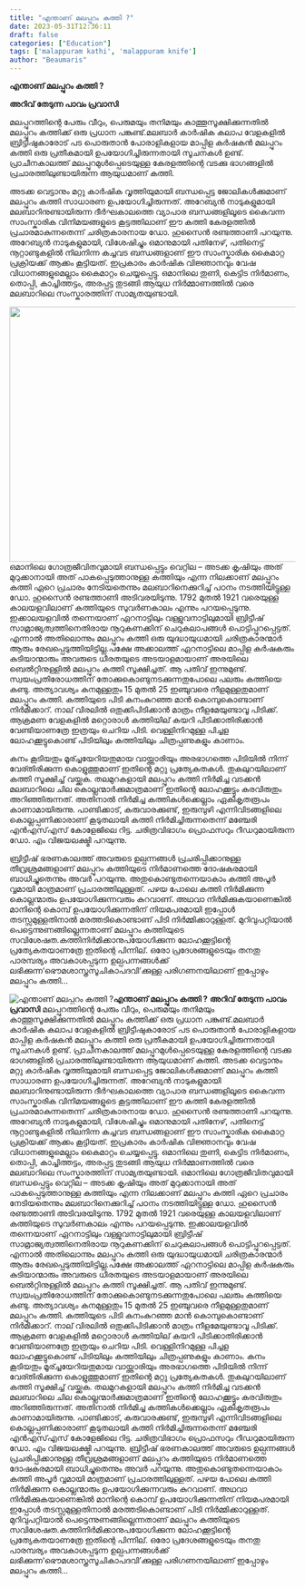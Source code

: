 ```yaml
---
title: "എന്താണ് മലപ്പുറം കത്തി ?"
date: 2023-05-31T12:36:11
draft: false
categories: ["Education"]
tags: ['malappuram kathi', 'malappuram knife']
author: "Beaumaris"
---
```


<strong>എന്താണ് മലപ്പുറം കത്തി ?</strong>

<strong>അറിവ് തേടുന്ന പാവം പ്രവാസി</strong>

മലപ്പുറത്തിന്റെ പേരും വീറും, പെരുമയും തനിമയും കാത്തൂസൂക്ഷിക്കുന്നതിൽ മലപ്പുറം കത്തിക്ക് ഒരു പ്രധാന പങ്കുണ്ട്.മലബാർ കാർഷിക കലാപ വേളകളിൽ ബ്രിട്ടീഷുകാരോട് പട പൊരുതാൻ പോരാളികളായ മാപ്പിള കർഷകൻ മലപ്പുറം കത്തി ഒരു പ്രതീകമായി ഉപയോഗിച്ചിരുന്നതായി സൂചനകൾ ഉണ്ട്. പ്രാചീനകാലത്ത് മലപ്പുറമുൾപ്പെടെയുള്ള കേരളത്തിന്റെ വടക്കു ഭാഗങ്ങളിൽ പ്രചാരത്തിലുണ്ടായിരുന്ന ആയുധമാണ് കത്തി.

അടക്ക വെട്ടാനും മറ്റു കാർഷിക വൃത്തിയുമായി ബന്ധപ്പെട്ട ജോലികൾക്കുമാണ് മലപ്പുറം കത്തി സാധാരണ ഉപയോഗിച്ചിരുന്നത്. അറേബ്യൻ നാടുകളുമായി മലബാറിനുണ്ടായിരുന്ന ദീർഘകാലത്തെ വ്യാപാര ബന്ധങ്ങളിലൂടെ കൈവന്ന സാംസ്കാരിക വിനിമയങ്ങളുടെ കൂട്ടത്തിലാണ് ഈ കത്തി കേരളത്തിൽ പ്രചാരമാകുന്നതെന്ന് ചരിത്രകാരനായ ഡോ. ഹുസൈൻ രണ്ടത്താണി പറയുന്നു. അറേബ്യൻ നാടുകളുമായി, വിശേഷിച്ചും ഒമാനുമായി പതിനേഴ്, പതിനെട്ട് നൂറ്റാണ്ടുകളിൽ നിലനിന്ന കച്ചവട ബന്ധങ്ങളാണ് ഈ സാംസ്കാരിക കൈമാറ്റ പ്രക്രിയക്ക് ആക്കം കൂട്ടിയത്. ഇപ്രകാരം കാർഷിക വിജ്ഞാനവും വേഷ വിധാനങ്ങളുമെല്ലാം കൈമാറ്റം ചെയ്യപ്പെട്ടു. ഒമാനിലെ തുണി, കെട്ടിട നിർമാണം, തൊപ്പി, കാച്ചിത്തട്ടം, അരപ്പട്ട തുടങ്ങി ആയുധ നിർമ്മാണത്തിൽ വരെ മലബാറിലെ സംസ്കാരത്തിന് സാമ്യതയുണ്ടായി.

<a href="https://cdn.boolokam.com/articles/2023/05/DQQWWWW-1.jpg"><img class="size-large wp-image-397760 aligncenter" src="https://cdn.boolokam.com/articles/2023/05/DQQWWWW-1-1024x576.jpg" alt="" width="800" height="450" /></a>ഒമാനിലെ ഗോത്രജീവിതവുമായി ബന്ധപ്പെട്ടും വെറ്റില – അടക്ക കൃഷിയും അത് മുറുക്കാനായി അത് പാകപ്പെടുത്താനുള്ള കത്തിയും എന്ന നിലക്കാണ് മലപ്പുറം കത്തി ഏറെ പ്രചാരം നേടിയതെന്നും മലബാറിനെക്കുറിച്ച് പഠനം നടത്തിയിട്ടുള്ള ഡോ. ഹുസൈൻ രണ്ടത്താണി അടിവരയിടുന്നു. 1792 മുതൽ 1921 വരെയുള്ള കാലയളവിലാണ് കത്തിയുടെ സുവർണകാലം എന്നും പറയപ്പെടുന്നു. ഇക്കാലയളവിൽ തന്നെയാണ് ഏറനാട്ടിലും വള്ളുവനാട്ടിലുമായി ബ്രിട്ടീഷ് സാമ്രാജ്യത്വത്തിനെതിരായ നൂറുകണക്കിന് ചെറുകലാപങ്ങൾ പൊട്ടിപ്പുറപ്പെട്ടത്. എന്നാൽ അതിലൊന്നും മലപ്പുറം കത്തി ഒരു യുദ്ധായുധമായി ചരിത്രകാരന്മാർ ആരും രേഖപ്പെടുത്തിയിട്ടില്ല.പക്ഷേ അക്കാലത്ത് ഏറനാട്ടിലെ മാപ്പിള കർഷകരും കുടിയാന്മാരും അവരുടെ ധീരതയുടെ അടയാളമായാണ് അരയിലെ ബെൽറ്റിനുള്ളിൽ മലപ്പുറം കത്തി സൂക്ഷിച്ചത്. ആ പതിവ് ഇന്നുമുണ്ട്. സ്വയംപ്രതിരോധത്തിന് തോക്കുകൊണ്ടുനടക്കുന്നതുപോലെ പലരും കത്തിയെ കണ്ടു. അത്യാവശ്യം കനമുള്ളതും 15 മുതൽ 25 ഇഞ്ചുവരെ നീളമുള്ളതുമാണ് മലപ്പുറം കത്തി. കത്തിയുടെ പിടി കനംകുറഞ്ഞ മാൻ കൊമ്പുകൊണ്ടാണ് നിർമിക്കാറ്. നാല് വിരലിൽ ഒതുക്കിപിടിക്കാൻ മാത്രം നീളമേയുണ്ടാവൂ പിടിക്ക്. ആക്രമണ വേളകളിൽ മറ്റൊരാൾ കത്തിയില് കയറി പിടിക്കാതിരിക്കാൻ വേണ്ടിയാണത്രേ ഇത്രയും ചെറിയ പിടി. വെള്ളിനിറമുള്ള പിച്ചള ലോഹക്കൂട്ടുകൊണ്ട് പിടിയിലും കത്തിയിലും ചിത്രപ്പണുകളും കാണാം.

കനം കൂടിയതും മൂര്ച്ചയേറിയതുമായ വായ്ത്താരിയും അരഭാഗത്തെ പിടിയിൽ നിന്ന് വേര്തിരിക്കുന്ന കൊളുത്തുമാണ് ഇതിന്റെ മറ്റു പ്രത്യേകതകൾ. തുകലുറയിലാണ് കത്തി സൂക്ഷിച്ച് വയ്ക്കുക. തലമുറകളായി മലപ്പുറം കത്തി നിർമിച്ച വടക്കൻ മലബാറിലെ ചില കൊല്ലന്മാർക്കുമാത്രമാണ് ഇതിന്റെ ലോഹക്കൂട്ടും കരവിരുതും അറിഞ്ഞിരുന്നത്. അതിനാൽ നിർമിച്ച കത്തികൾക്കെല്ലാം ഏകീകൃതരൂപം കാണാമായിരുന്നു. പാണ്ടിക്കാട്, കരുവാരക്കുണ്ട്, ഇരുമ്പുഴി എന്നിവിടങ്ങളിലെ കൊല്ലപ്പണിക്കാരാണ് കൂടുതലായി കത്തി നിർമിച്ചിരുന്നതെന്ന് മഞ്ചേരി എൻഎസ്എസ് കോളേജിലെ റിട്ട. ചരിത്രവിഭാഗം പ്രൊഫസറും റീഡറുമായിരുന്ന ഡോ. എം വിജയലക്ഷ്മി പറയുന്നു.

ബ്രിട്ടീഷ് ഭരണകാലത്ത് അവരുടെ ഉല്പന്നങ്ങൾ പ്രചരിപ്പിക്കാനുള്ള തീവ്രശ്രമങ്ങളാണ് മലപ്പുറം കത്തിയുടെ നിർമാണത്തെ ദോഷകരമായി ബാധിച്ചുതെന്നും അവർ പറയുന്നു. അതുകൊണ്ടുതന്നെയാകാം കത്തി അപൂർ വ്വമായി മാത്രമാണ് പ്രചാരത്തിലുള്ളത്. പഴയ പോലെ കത്തി നിർമിക്കുന്ന കൊല്ലന്മാരും ഉപയോഗിക്കുന്നവരും കുറവാണ്. അഥവാ നിർമിക്കുകയാണെങ്കിൽ മാനിന്റെ കൊമ്പ് ഉപയോഗിക്കുന്നതിന് നിയമപരമായി ഇപ്പോൾ തടസ്സമുള്ളതിനാൽ മരത്തടികൊണ്ടാണ് പിടി നിർമ്മിക്കാറുള്ളത്. മുറിവുപറ്റിയാൽ പെട്ടെന്നുണങ്ങില്ലെന്നതാണ് മലപ്പുറം കത്തിയുടെ സവിശേഷത.കത്തിനിർമിക്കാനുപയോഗിക്കുന്ന ലോഹക്കൂട്ടിന്റെ പ്രത്യേകതയാണത്രേ ഇതിന്റെ പിന്നില്. ഒരോ പ്രദേശങ്ങളുടെയും തനതു പാരമ്പര്യം അവകാശപ്പടുന്ന ഉല്പപന്നങ്ങൾക്ക് ലഭിക്കുന്ന‘ഭൌമശാസ്ത്രസൂചികാപദവി’ക്കുള്ള പരിഗണനയിലാണ് ഇപ്പോഴും മലപ്പുറം കത്തി...


![എന്താണ് മലപ്പുറം കത്തി ?](https://cdn.boolokam.com/articles/2023/05/DQQWWWW-1-1024x576.jpg)**എന്താണ് മലപ്പുറം കത്തി ?** **അറിവ് തേടുന്ന പാവം പ്രവാസി** മലപ്പുറത്തിന്റെ പേരും വീറും, പെരുമയും തനിമയും കാത്തൂസൂക്ഷിക്കുന്നതിൽ മലപ്പുറം കത്തിക്ക് ഒരു പ്രധാന പങ്കുണ്ട്.മലബാർ കാർഷിക കലാപ വേളകളിൽ ബ്രിട്ടീഷുകാരോട് പട പൊരുതാൻ പോരാളികളായ മാപ്പിള കർഷകൻ മലപ്പുറം കത്തി ഒരു പ്രതീകമായി ഉപയോഗിച്ചിരുന്നതായി സൂചനകൾ ഉണ്ട്. പ്രാചീനകാലത്ത് മലപ്പുറമുൾപ്പെടെയുള്ള കേരളത്തിന്റെ വടക്കു ഭാഗങ്ങളിൽ പ്രചാരത്തിലുണ്ടായിരുന്ന ആയുധമാണ് കത്തി. അടക്ക വെട്ടാനും മറ്റു കാർഷിക വൃത്തിയുമായി ബന്ധപ്പെട്ട ജോലികൾക്കുമാണ് മലപ്പുറം കത്തി സാധാരണ ഉപയോഗിച്ചിരുന്നത്. അറേബ്യൻ നാടുകളുമായി മലബാറിനുണ്ടായിരുന്ന ദീർഘകാലത്തെ വ്യാപാര ബന്ധങ്ങളിലൂടെ കൈവന്ന സാംസ്കാരിക വിനിമയങ്ങളുടെ കൂട്ടത്തിലാണ് ഈ കത്തി കേരളത്തിൽ പ്രചാരമാകുന്നതെന്ന് ചരിത്രകാരനായ ഡോ. ഹുസൈൻ രണ്ടത്താണി പറയുന്നു. അറേബ്യൻ നാടുകളുമായി, വിശേഷിച്ചും ഒമാനുമായി പതിനേഴ്, പതിനെട്ട് നൂറ്റാണ്ടുകളിൽ നിലനിന്ന കച്ചവട ബന്ധങ്ങളാണ് ഈ സാംസ്കാരിക കൈമാറ്റ പ്രക്രിയക്ക് ആക്കം കൂട്ടിയത്. ഇപ്രകാരം കാർഷിക വിജ്ഞാനവും വേഷ വിധാനങ്ങളുമെല്ലാം കൈമാറ്റം ചെയ്യപ്പെട്ടു. ഒമാനിലെ തുണി, കെട്ടിട നിർമാണം, തൊപ്പി, കാച്ചിത്തട്ടം, അരപ്പട്ട തുടങ്ങി ആയുധ നിർമ്മാണത്തിൽ വരെ മലബാറിലെ സംസ്കാരത്തിന് സാമ്യതയുണ്ടായി. [](https://cdn.boolokam.com/articles/2023/05/DQQWWWW-1.jpg)ഒമാനിലെ ഗോത്രജീവിതവുമായി ബന്ധപ്പെട്ടും വെറ്റില – അടക്ക കൃഷിയും അത് മുറുക്കാനായി അത് പാകപ്പെടുത്താനുള്ള കത്തിയും എന്ന നിലക്കാണ് മലപ്പുറം കത്തി ഏറെ പ്രചാരം നേടിയതെന്നും മലബാറിനെക്കുറിച്ച് പഠനം നടത്തിയിട്ടുള്ള ഡോ. ഹുസൈൻ രണ്ടത്താണി അടിവരയിടുന്നു. 1792 മുതൽ 1921 വരെയുള്ള കാലയളവിലാണ് കത്തിയുടെ സുവർണകാലം എന്നും പറയപ്പെടുന്നു. ഇക്കാലയളവിൽ തന്നെയാണ് ഏറനാട്ടിലും വള്ളുവനാട്ടിലുമായി ബ്രിട്ടീഷ് സാമ്രാജ്യത്വത്തിനെതിരായ നൂറുകണക്കിന് ചെറുകലാപങ്ങൾ പൊട്ടിപ്പുറപ്പെട്ടത്. എന്നാൽ അതിലൊന്നും മലപ്പുറം കത്തി ഒരു യുദ്ധായുധമായി ചരിത്രകാരന്മാർ ആരും രേഖപ്പെടുത്തിയിട്ടില്ല.പക്ഷേ അക്കാലത്ത് ഏറനാട്ടിലെ മാപ്പിള കർഷകരും കുടിയാന്മാരും അവരുടെ ധീരതയുടെ അടയാളമായാണ് അരയിലെ ബെൽറ്റിനുള്ളിൽ മലപ്പുറം കത്തി സൂക്ഷിച്ചത്. ആ പതിവ് ഇന്നുമുണ്ട്. സ്വയംപ്രതിരോധത്തിന് തോക്കുകൊണ്ടുനടക്കുന്നതുപോലെ പലരും കത്തിയെ കണ്ടു. അത്യാവശ്യം കനമുള്ളതും 15 മുതൽ 25 ഇഞ്ചുവരെ നീളമുള്ളതുമാണ് മലപ്പുറം കത്തി. കത്തിയുടെ പിടി കനംകുറഞ്ഞ മാൻ കൊമ്പുകൊണ്ടാണ് നിർമിക്കാറ്. നാല് വിരലിൽ ഒതുക്കിപിടിക്കാൻ മാത്രം നീളമേയുണ്ടാവൂ പിടിക്ക്. ആക്രമണ വേളകളിൽ മറ്റൊരാൾ കത്തിയില് കയറി പിടിക്കാതിരിക്കാൻ വേണ്ടിയാണത്രേ ഇത്രയും ചെറിയ പിടി. വെള്ളിനിറമുള്ള പിച്ചള ലോഹക്കൂട്ടുകൊണ്ട് പിടിയിലും കത്തിയിലും ചിത്രപ്പണുകളും കാണാം. കനം കൂടിയതും മൂര്ച്ചയേറിയതുമായ വായ്ത്താരിയും അരഭാഗത്തെ പിടിയിൽ നിന്ന് വേര്തിരിക്കുന്ന കൊളുത്തുമാണ് ഇതിന്റെ മറ്റു പ്രത്യേകതകൾ. തുകലുറയിലാണ് കത്തി സൂക്ഷിച്ച് വയ്ക്കുക. തലമുറകളായി മലപ്പുറം കത്തി നിർമിച്ച വടക്കൻ മലബാറിലെ ചില കൊല്ലന്മാർക്കുമാത്രമാണ് ഇതിന്റെ ലോഹക്കൂട്ടും കരവിരുതും അറിഞ്ഞിരുന്നത്. അതിനാൽ നിർമിച്ച കത്തികൾക്കെല്ലാം ഏകീകൃതരൂപം കാണാമായിരുന്നു. പാണ്ടിക്കാട്, കരുവാരക്കുണ്ട്, ഇരുമ്പുഴി എന്നിവിടങ്ങളിലെ കൊല്ലപ്പണിക്കാരാണ് കൂടുതലായി കത്തി നിർമിച്ചിരുന്നതെന്ന് മഞ്ചേരി എൻഎസ്എസ് കോളേജിലെ റിട്ട. ചരിത്രവിഭാഗം പ്രൊഫസറും റീഡറുമായിരുന്ന ഡോ. എം വിജയലക്ഷ്മി പറയുന്നു. ബ്രിട്ടീഷ് ഭരണകാലത്ത് അവരുടെ ഉല്പന്നങ്ങൾ പ്രചരിപ്പിക്കാനുള്ള തീവ്രശ്രമങ്ങളാണ് മലപ്പുറം കത്തിയുടെ നിർമാണത്തെ ദോഷകരമായി ബാധിച്ചുതെന്നും അവർ പറയുന്നു. അതുകൊണ്ടുതന്നെയാകാം കത്തി അപൂർ വ്വമായി മാത്രമാണ് പ്രചാരത്തിലുള്ളത്. പഴയ പോലെ കത്തി നിർമിക്കുന്ന കൊല്ലന്മാരും ഉപയോഗിക്കുന്നവരും കുറവാണ്. അഥവാ നിർമിക്കുകയാണെങ്കിൽ മാനിന്റെ കൊമ്പ് ഉപയോഗിക്കുന്നതിന് നിയമപരമായി ഇപ്പോൾ തടസ്സമുള്ളതിനാൽ മരത്തടികൊണ്ടാണ് പിടി നിർമ്മിക്കാറുള്ളത്. മുറിവുപറ്റിയാൽ പെട്ടെന്നുണങ്ങില്ലെന്നതാണ് മലപ്പുറം കത്തിയുടെ സവിശേഷത.കത്തിനിർമിക്കാനുപയോഗിക്കുന്ന ലോഹക്കൂട്ടിന്റെ പ്രത്യേകതയാണത്രേ ഇതിന്റെ പിന്നില്. ഒരോ പ്രദേശങ്ങളുടെയും തനതു പാരമ്പര്യം അവകാശപ്പടുന്ന ഉല്പപന്നങ്ങൾക്ക് ലഭിക്കുന്ന‘ഭൌമശാസ്ത്രസൂചികാപദവി’ക്കുള്ള പരിഗണനയിലാണ് ഇപ്പോഴും മലപ്പുറം കത്തി...
